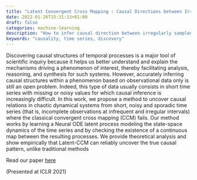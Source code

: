 ```yaml
---
title: "Latent Convergent Cross Mapping : Causal Directions between Irregular Time Series"
date: 2022-01-26T15:31:13+01:00
draft: false
categories: machine-learning
description: "How to infer causal direction between irregularly sampled time series."
keywords: "causality, time series, discovery"
---
```


Discovering causal structures of temporal processes is a major tool of scientific inquiry because it helps us better understand and explain the mechanisms driving a phenomenon of interest, thereby facilitating analysis, reasoning, and synthesis for such systems. However, accurately inferring causal structures within a phenomenon based on observational data only is still an open problem. Indeed, this type of data usually consists in short time series with missing or noisy values for which causal inference is increasingly difficult. In this work, we propose a method to uncover causal relations in chaotic dynamical systems from short, noisy and sporadic time series (that is, incomplete observations at infrequent and irregular intervals) where the classical convergent cross mapping (CCM) fails. Our method works by learning a Neural ODE latent process modeling the state-space dynamics of the time series and by checking the existence of a continuous map between the resulting processes. We provide theoretical analysis and show empirically that Latent-CCM can reliably uncover the true causal pattern, unlike traditional methods

Read our paper [here](https://openreview.net/pdf?id=4TSiOTkKe5P)

(Presented at ICLR 2021)
